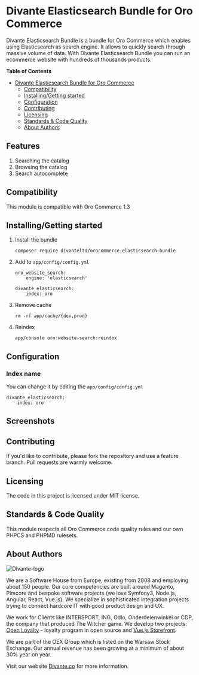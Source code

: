 # Divante Elasticsearch Bundle for Oro Commerce
Divante Elasticsearch Bundle is a bundle for Oro Commerce which enables using Elasticsearch as search engine. It allows to quickly search through massive volume of data. With Divante Elasticsearch Bundle you can run an ecommerce website with hundreds of thousands products. 

**Table of Contents**

- [Divante Elasticsearch Bundle for Oro Commerce](#)
	- [Compatibility](#)
	- [Installing/Getting started](#)
	- [Configuration](#)
	- [Contributing](#)
	- [Licensing](#)
	- [Standards & Code Quality](#)
	- [About Authors](#)

## Features
1. Searching the catalog
1. Browsing the catalog
1. Search autocomplete

## Compatibility
This module is compatible with Oro Commerce 1.3

## Installing/Getting started

1. Install the bundle
    ```
    composer require divanteltd/orocommerce-elasticsearch-bundle
    ```
1. Add to `app/config/config.yml`
    
    ```
    oro_website_search:
        engine: 'elasticsearch'
    
    divante_elasticsearch:
        index: oro
    ```

1. Remove cache
    ```
    rm -rf app/cache/{dev,prod}
    ```
1. Reindex 
    ```
    app/console oro:website-search:reindex
    ```
    
## Configuration

### Index name
You can change it by editing the `app/config/config.yml`
```
divante_elasticsearch:
    index: oro
```

## Screenshots



## Contributing

If you'd like to contribute, please fork the repository and use a feature branch. Pull requests are warmly welcome.

## Licensing

The code in this project is licensed under MIT license.

## Standards & Code Quality

This module respects all Oro Commerce code quality rules and our own PHPCS and PHPMD rulesets.

## About Authors


![Divante-logo](http://divante.co/logo-HG.png "Divante")

We are a Software House from Europe, existing from 2008 and employing about 150 people. Our core competencies are built around Magento, Pimcore and bespoke software projects (we love Symfony3, Node.js, Angular, React, Vue.js). We specialize in sophisticated integration projects trying to connect hardcore IT with good product design and UX.

We work for Clients like INTERSPORT, ING, Odlo, Onderdelenwinkel or CDP, the company that produced The Witcher game. We develop two projects: [Open Loyalty](http://www.openloyalty.io/ "Open Loyalty") - loyalty program in open source and [Vue.js Storefront](https://github.com/DivanteLtd/vue-storefront "Vue.js Storefront").

We are part of the OEX Group which is listed on the Warsaw Stock Exchange. Our annual revenue has been growing at a minimum of about 30% year on year.

Visit our website [Divante.co](https://divante.co/ "Divante.co") for more information.
